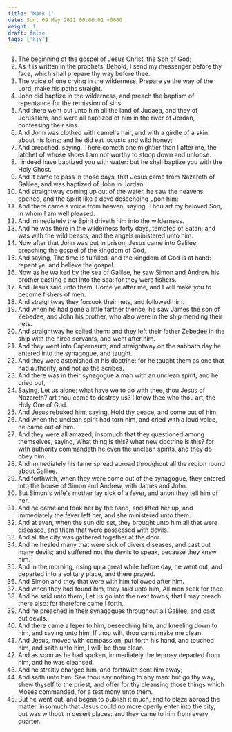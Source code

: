```yaml
---
title: 'Mark 1'
date: Sun, 09 May 2021 00:00:01 +0000
weight: 1
draft: false
tags: ['kjv'] 
---
```


1. The beginning of the gospel of Jesus Christ, the Son of God;
2. As it is written in the prophets, Behold, I send my messenger before thy face, which shall prepare thy way before thee.
3. The voice of one crying in the wilderness, Prepare ye the way of the Lord, make his paths straight.
4. John did baptize in the wilderness, and preach the baptism of repentance for the remission of sins.
5. And there went out unto him all the land of Judaea, and they of Jerusalem, and were all baptized of him in the river of Jordan, confessing their sins.
6. And John was clothed with camel's hair, and with a girdle of a skin about his loins; and he did eat locusts and wild honey;
7. And preached, saying, There cometh one mightier than I after me, the latchet of whose shoes I am not worthy to stoop down and unloose.
8. I indeed have baptized you with water: but he shall baptize you with the Holy Ghost.
9. And it came to pass in those days, that Jesus came from Nazareth of Galilee, and was baptized of John in Jordan.
10. And straightway coming up out of the water, he saw the heavens opened, and the Spirit like a dove descending upon him:
11. And there came a voice from heaven, saying, Thou art my beloved Son, in whom I am well pleased.
12. And immediately the Spirit driveth him into the wilderness.
13. And he was there in the wilderness forty days, tempted of Satan; and was with the wild beasts; and the angels ministered unto him.
14. Now after that John was put in prison, Jesus came into Galilee, preaching the gospel of the kingdom of God,
15. And saying, The time is fulfilled, and the kingdom of God is at hand: repent ye, and believe the gospel.
16. Now as he walked by the sea of Galilee, he saw Simon and Andrew his brother casting a net into the sea: for they were fishers.
17. And Jesus said unto them, Come ye after me, and I will make you to become fishers of men.
18. And straightway they forsook their nets, and followed him.
19. And when he had gone a little farther thence, he saw James the son of Zebedee, and John his brother, who also were in the ship mending their nets.
20. And straightway he called them: and they left their father Zebedee in the ship with the hired servants, and went after him.
21. And they went into Capernaum; and straightway on the sabbath day he entered into the synagogue, and taught.
22. And they were astonished at his doctrine: for he taught them as one that had authority, and not as the scribes.
23. And there was in their synagogue a man with an unclean spirit; and he cried out,
24. Saying, Let us alone; what have we to do with thee, thou Jesus of Nazareth? art thou come to destroy us? I know thee who thou art, the Holy One of God.
25. And Jesus rebuked him, saying, Hold thy peace, and come out of him.
26. And when the unclean spirit had torn him, and cried with a loud voice, he came out of him.
27. And they were all amazed, insomuch that they questioned among themselves, saying, What thing is this? what new doctrine is this? for with authority commandeth he even the unclean spirits, and they do obey him.
28. And immediately his fame spread abroad throughout all the region round about Galilee.
29. And forthwith, when they were come out of the synagogue, they entered into the house of Simon and Andrew, with James and John.
30. But Simon's wife's mother lay sick of a fever, and anon they tell him of her.
31. And he came and took her by the hand, and lifted her up; and immediately the fever left her, and she ministered unto them.
32. And at even, when the sun did set, they brought unto him all that were diseased, and them that were possessed with devils.
33. And all the city was gathered together at the door.
34. And he healed many that were sick of divers diseases, and cast out many devils; and suffered not the devils to speak, because they knew him.
35. And in the morning, rising up a great while before day, he went out, and departed into a solitary place, and there prayed.
36. And Simon and they that were with him followed after him.
37. And when they had found him, they said unto him, All men seek for thee.
38. And he said unto them, Let us go into the next towns, that I may preach there also: for therefore came I forth.
39. And he preached in their synagogues throughout all Galilee, and cast out devils.
40. And there came a leper to him, beseeching him, and kneeling down to him, and saying unto him, If thou wilt, thou canst make me clean.
41. And Jesus, moved with compassion, put forth his hand, and touched him, and saith unto him, I will; be thou clean.
42. And as soon as he had spoken, immediately the leprosy departed from him, and he was cleansed.
43. And he straitly charged him, and forthwith sent him away;
44. And saith unto him, See thou say nothing to any man: but go thy way, shew thyself to the priest, and offer for thy cleansing those things which Moses commanded, for a testimony unto them.
45. But he went out, and began to publish it much, and to blaze abroad the matter, insomuch that Jesus could no more openly enter into the city, but was without in desert places: and they came to him from every quarter.
